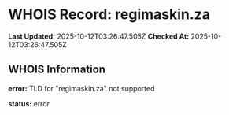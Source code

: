 # WHOIS Record: regimaskin.za

**Last Updated:** 2025-10-12T03:26:47.505Z
**Checked At:** 2025-10-12T03:26:47.505Z

## WHOIS Information

**error:** TLD for "regimaskin.za" not supported

**status:** error

